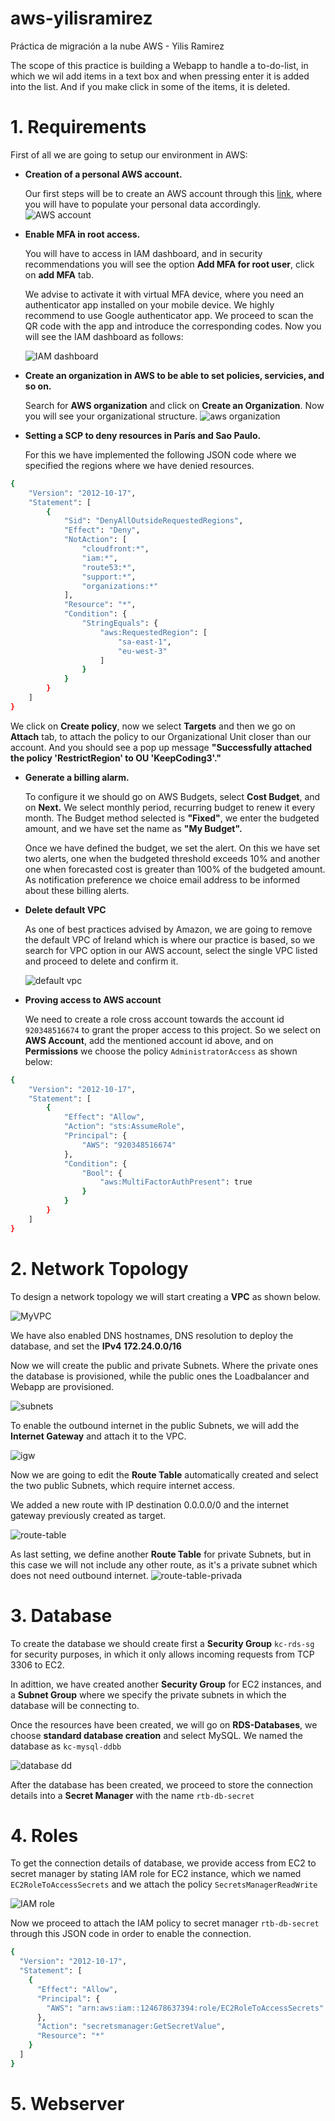# aws-yilisramirez
Práctica de migración a la nube AWS - Yilis Ramirez

The scope of this practice is building a Webapp to handle a to-do-list, in which we wil add items in a text box and when pressing enter it is added into the list. And if you make click in some of the items, it is deleted.

# 1. Requirements

First of all we are going to setup our environment in AWS: 

- <b>Creation of a personal AWS account.</b>

  Our first steps will be to create an AWS account through this [link](https://portal.aws.amazon.com/gp/aws/developer/registration/index.html?nc2=h_ct&src=default), where you will have to populate your personal data accordingly. 
  ![AWS account](https://user-images.githubusercontent.com/39458920/158795611-54b088ba-4135-4e9c-9795-86a36121ce95.JPG)

- <b>Enable MFA in root access.</b>
  
  You will have to access in IAM dashboard, and in security recommendations you will see the option <b>Add MFA for root user</b>, click on <b>add MFA</b> tab.
  
  We advise to activate it with virtual MFA device, where you need an authenticator app installed on your mobile device. We highly recommend to use Google authenticator app.
  We proceed to scan the QR code with the app and introduce the corresponding codes.
  Now you will see the IAM dashboard as follows:

  ![IAM dashboard](https://user-images.githubusercontent.com/39458920/158830580-bcdf361c-78cc-4590-9b19-eb03701bbf81.JPG)
  
- <b>Create an organization in AWS to be able to set policies, servicies, and so on.</b>

  Search for <b>AWS organization</b> and click on <b>Create an Organization</b>. Now you will see your organizational structure.
![aws organization](https://user-images.githubusercontent.com/39458920/158848951-9d06c9d9-a42d-4f2f-9ec2-a59ba7619cbc.JPG)

- <b>Setting a SCP to deny resources in París and Sao Paulo.</b>

  For this we have implemented the following JSON code where we specified the regions where we have denied resources.
```bash
{
    "Version": "2012-10-17",
    "Statement": [
        {
            "Sid": "DenyAllOutsideRequestedRegions",
            "Effect": "Deny",
            "NotAction": [
                "cloudfront:*",
                "iam:*",
                "route53:*",
                "support:*",
                "organizations:*"
            ],
            "Resource": "*",
            "Condition": {
                "StringEquals": {
                    "aws:RequestedRegion": [
                        "sa-east-1",
                        "eu-west-3"
                    ]
                }
            }
        }
    ]
}
```
 We click on <b>Create policy</b>, now we select <b>Targets</b> and then we go on <b>Attach</b> tab, to attach the policy to our Organizational Unit closer than our     account.
 And you should see a pop up message <b>"Successfully attached the policy 'RestrictRegion' to OU 'KeepCoding3'."</b>

- <b>Generate a billing alarm.</b>

  To configure it we should go on AWS Budgets, select <b>Cost Budget</b>, and on <b>Next.</b>
  We select monthly period, recurring budget to renew it every month. The Budget method selected is <b>"Fixed"</b>, we enter the budgeted amount, and we have set the     name as <b>"My Budget".</b>
  
  Once we have defined the budget, we set the alert. On this we have set two alerts, one when the budgeted threshold exceeds 10% and another one when forecasted cost     is greater than 100% of the budgeted amount. As notification preference we choice email address to be informed about these billing alerts.
  
- <b>Delete default VPC</b>

  As one of best practices advised by Amazon, we are going to remove the default VPC of Ireland which is where our practice is based, so we search for VPC option in our AWS account, select the single VPC listed and proceed to delete and confirm it. 

  ![default vpc](https://user-images.githubusercontent.com/39458920/159047926-4dff5acc-01ca-42e4-ba8f-19d423f5cd53.JPG)
  
 - <b>Proving access to AWS account</b>
 
   We need to create a role cross account towards the account id `920348516674` to grant the proper access to this project. So we select on <b>AWS Account</b>, add the mentioned account id above, and on <b>Permissions</b> we choose the policy `AdministratorAccess` as shown below:
   
```bash
{
    "Version": "2012-10-17",
    "Statement": [
        {
            "Effect": "Allow",
            "Action": "sts:AssumeRole",
            "Principal": {
                "AWS": "920348516674"
            },
            "Condition": {
                "Bool": {
                    "aws:MultiFactorAuthPresent": true
                }
            }
        }
    ]
}
```

# 2. Network Topology
To design a network topology we will start creating a <b>VPC</b> as shown below.

![MyVPC](https://user-images.githubusercontent.com/39458920/159136749-9435b4c0-43f8-49d1-b098-dd846fe73e71.JPG)

We have also enabled DNS hostnames, DNS resolution to deploy the database, and set the <b>IPv4 172.24.0.0/16</b>

Now we will create the public and private Subnets. Where the private ones the database is provisioned, while the public ones the Loadbalancer and Webapp are provisioned.

![subnets](https://user-images.githubusercontent.com/39458920/159137064-8e41bf8c-5283-423a-9475-7739985b9486.JPG)

To enable the outbound internet in the public Subnets, we will add the <b>Internet Gateway</b> and attach it to the VPC.

![igw](https://user-images.githubusercontent.com/39458920/159137158-20a7bb91-43d9-444a-b8f6-3eea1e6261d0.JPG)

Now we are going to edit the <b>Route Table</b> automatically created and select the two public Subnets, which require internet access.

We added a new route with IP destination 0.0.0.0/0 and the internet gateway previously created as target.

![route-table](https://user-images.githubusercontent.com/39458920/159137750-c7822221-0745-476b-80c3-aa71c7921268.JPG)

As last setting, we define another <b>Route Table</b> for private Subnets, but in this case we will not include any other route, as it's a private subnet which does not need outbound internet.
![route-table-privada](https://user-images.githubusercontent.com/39458920/159138440-feeb17bf-5c53-4e31-8377-ff58ca71b7d0.JPG)

# 3. Database
To create the database we should create first a <b>Security Group</b> `kc-rds-sg` for security purposes, in which it only allows incoming requests from TCP 3306 to EC2.

In adittion, we have created another <b>Security Group</b> for EC2 instances, and a <b>Subnet Group</b> where we specify the private subnets in which the database will be connecting to.

Once the resources have been created, we will go on <b>RDS-Databases</b>, we choose <b>standard database creation</b> and select MySQL.
We named the database as `kc-mysql-ddbb`

![database dd](https://user-images.githubusercontent.com/39458920/159294720-c08cf0bd-3e17-4b15-865d-ba30705f1f86.JPG)

After the database has been created, we proceed to store the connection details into a <b>Secret Manager</b> with the name `rtb-db-secret`
                                                                                        
# 4. Roles
To get the connection details of database, we provide access from EC2 to secret manager by stating IAM role for EC2 instance, which we named `EC2RoleToAccessSecrets` and we attach the policy `SecretsManagerReadWrite`

![IAM role](https://user-images.githubusercontent.com/39458920/159451638-68c02c83-3bf9-4c1b-afe6-3f53e6fe2f78.JPG)

Now we proceed to attach the IAM policy to secret manager `rtb-db-secret` through this JSON code in order to enable the connection.

```bash
{
  "Version": "2012-10-17",
  "Statement": [
    {
      "Effect": "Allow",
      "Principal": {
        "AWS": "arn:aws:iam::124678637394:role/EC2RoleToAccessSecrets"
      },
      "Action": "secretsmanager:GetSecretValue",
      "Resource": "*"
    }
  ]
}
```

# 5. Webserver


